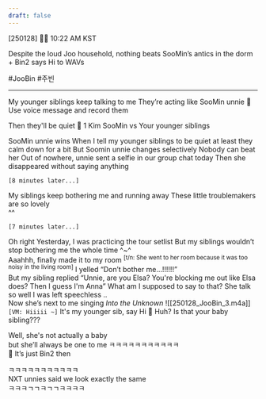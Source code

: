 ```yaml
---
draft: false
---
```


[250128] 🐣💭 10:22 AM KST

Despite the loud Joo household, nothing beats SooMin’s antics in the dorm + Bin2 says Hi to WAVs

#JooBin #주빈

___
My younger siblings keep talking to me
They’re acting like SooMin unnie 
🫧 Use voice message and record them

Then they'll be quiet
🫧 1 Kim SooMin vs Your younger siblings

SooMin unnie wins
When I tell my younger siblings to be quiet
at least they calm down for a bit
But Soomin unnie changes selectively
Nobody can beat her
Out of nowhere, unnie sent a selfie in our group chat today
Then she disappeared without saying anything

`[8 minutes later...]`

My siblings keep bothering me and running away
These little troublemakers are so lovely  
^^  


`[7 minutes later...]`


Oh right
Yesterday, I was practicing the tour setlist
But my siblings wouldn’t stop bothering me the whole time
^~^  
Aaahhh, finally made it to my room 
<sup>[t/n: She went to her room because it was too noisy in the living room]</sup>
I yelled “Don’t bother me…!!!!!!”  
But my sibling replied
“Unnie, are you Elsa? You're blocking me out like Elsa does? Then I guess I'm Anna”
What am I supposed to say to that? 
She talk so well I was left speechless
..  
Now she’s next to me singing _Into the Unknown_ 
![[250128_JooBin_3.m4a]]  
`[VM: Hiiiii ~]`
It's my younger sib, say Hi
🫧 Huh? Is that your baby sibling???

Well, she's not actually a baby  
but she’ll always be one to me
ㅋㅋㅋㅋㅋㅋㅋㅋㅋㅋㅋ  
🫧 It’s just Bin2 then

ㅋㅋㅋㅋㅋㅋㅋㅋㅋㅋㅋ  
NXT unnies said we look exactly the same  
ㅋㅋㅋㄱㄱㅋㄱㄱㅋㅋㅋㅋ

